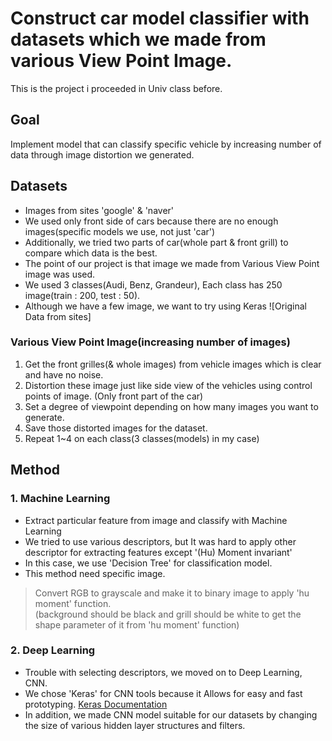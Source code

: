 # Construct car model classifier with datasets which we made from various View Point Image.
This is the project i proceeded in Univ class before.

## Goal
Implement model that can classify specific vehicle by increasing number of data through image distortion we generated.
<br>

## Datasets
- Images from sites 'google' & 'naver'
- We used only front side of cars because there are no enough images(specific models we use, not just 'car')
- Additionally, we tried two parts of car(whole part & front grill) to compare which data is the best.
- The point of our project is that image we made from Various View Point image was used.
- We used 3 classes(Audi, Benz, Grandeur), Each class has 250 image(train : 200, test : 50).
- Although we have a few image, we want to try using Keras
![Original Data from sites]


### Various View Point Image(increasing number of images)
1. Get the front grilles(& whole images) from vehicle images which is clear and have no noise.
2. Distortion these image just like side view of the vehicles using control points of image.
(Only front part of the car)
3. Set a degree of viewpoint depending on how many images you want to generate.
4. Save those distorted images for the dataset.
5. Repeat 1~4 on each class(3 classes(models) in my case)

## Method
### 1. Machine Learning
- Extract particular feature from image and classify with Machine Learning
- We tried to use various descriptors, but It was hard to apply other descriptor for extracting features except '(Hu) Moment invariant' 
- In this case, we use 'Decision Tree' for classification model.
- This method need specific image.<br>
> Convert RGB to grayscale and make it to binary image to apply 'hu moment' function.<br>
(background should be black and grill should be white to get the shape parameter of it from 'hu moment' function)

### 2. Deep Learning
- Trouble with selecting descriptors, we moved on to Deep Learning, CNN.
- We chose 'Keras' for CNN tools because it Allows for easy and fast prototyping. <a href = 'https://keras.io/'>Keras Documentation</a>
- In addition, we made CNN model suitable for our datasets by changing the size of various hidden layer structures and filters.
